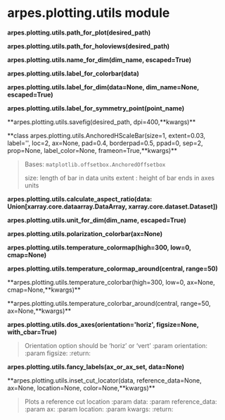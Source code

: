 # arpes.plotting.utils module

**arpes.plotting.utils.path\_for\_plot(desired\_path)**

**arpes.plotting.utils.path\_for\_holoviews(desired\_path)**

**arpes.plotting.utils.name\_for\_dim(dim\_name, escaped=True)**

**arpes.plotting.utils.label\_for\_colorbar(data)**

**arpes.plotting.utils.label\_for\_dim(data=None, dim\_name=None,
escaped=True)**

**arpes.plotting.utils.label\_for\_symmetry\_point(point\_name)**

**arpes.plotting.utils.savefig(desired\_path, dpi=400,**kwargs)\*\*

**class arpes.plotting.utils.AnchoredHScaleBar(size=1, extent=0.03,
label='', loc=2, ax=None, pad=0.4, borderpad=0.5, ppad=0, sep=2,
prop=None, label\_color=None, frameon=True,**kwargs)\*\*

> Bases: `matplotlib.offsetbox.AnchoredOffsetbox`
> 
> size: length of bar in data units extent : height of bar ends in axes
> units

**arpes.plotting.utils.calculate\_aspect\_ratio(data:
Union\[xarray.core.dataarray.DataArray, xarray.core.dataset.Dataset\])**

**arpes.plotting.utils.unit\_for\_dim(dim\_name, escaped=True)**

**arpes.plotting.utils.polarization\_colorbar(ax=None)**

**arpes.plotting.utils.temperature\_colormap(high=300, low=0,
cmap=None)**

**arpes.plotting.utils.temperature\_colormap\_around(central,
range=50)**

**arpes.plotting.utils.temperature\_colorbar(high=300, low=0, ax=None,
cmap=None,**kwargs)\*\*

**arpes.plotting.utils.temperature\_colorbar\_around(central, range=50,
ax=None,**kwargs)\*\*

**arpes.plotting.utils.dos\_axes(orientation='horiz', figsize=None,
with\_cbar=True)**

> Orientation option should be ‘horiz’ or ‘vert’ :param orientation:
> :param figsize: :return:

**arpes.plotting.utils.fancy\_labels(ax\_or\_ax\_set, data=None)**

**arpes.plotting.utils.inset\_cut\_locator(data, reference\_data=None,
ax=None, location=None, color=None,**kwargs)\*\*

> Plots a reference cut location :param data: :param reference\_data:
> :param ax: :param location: :param kwargs: :return:
